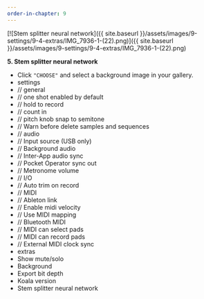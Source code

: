 ```yaml
---
order-in-chapter: 9
---
```


[![Stem splitter neural network]({{ site.baseurl }}/assets/images/9-settings/9-4-extras/IMG_7936-1-(22).png)]({{
site.baseurl }}/assets/images/9-settings/9-4-extras/IMG_7936-1-(22).png)

**5. Stem splitter neural network**

- Click `"CHOOSE"` and select a background image in your gallery.
- settings
- // general
- // one shot enabled by default
- // hold to record
- // count in
- // pitch knob snap to semitone
- // Warn before delete samples and sequences
- // audio
- // Input source (USB only)
- // Background audio
- // Inter-App audio sync
- // Pocket Operator sync out
- // Metronome volume
- // I/O
- // Auto trim on record
- // MIDI
- // Ableton link
- // Enable midi velocity
- // Use MIDI mapping
- // Bluetooth MIDI
- // MIDI can select pads
- // MIDI can record pads
- // External MIDI clock sync
- extras
- Show mute/solo
- Background
- Export bit depth
- Koala version
- Stem splitter neural network
